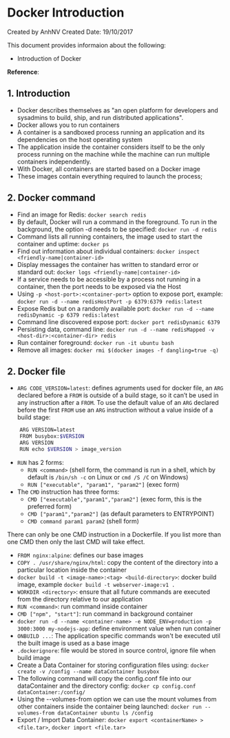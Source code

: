 # Docker Introduction
Created by AnhNV Created Date: 19/10/2017

This document provides informaion about the following:

- Introduction of Docker

**Reference**:


## 1. Introduction
- Docker describes themselves as "an open platform for developers and sysadmins to build, ship, and run distributed applications".
- Docker allows you to run containers
- A container is a sandboxed process running an application and its dependencies on the host operating system
- The application inside the container considers itself to be the only process running on the machine while the machine can run multiple containers independently.
- With Docker, all containers are started based on a Docker image
- These images contain everything required to launch the process;

## 2. Docker command
- Find an image for Redis: ```docker search redis ```
- By default, Docker will run a command in the foreground. To run in the background, the option -d needs to be specified: ```docker run -d redis```
- Command lists all running containers, the image used to start the container and uptime: ```docker ps```
- Find out information about individual containers: ```docker inspect <friendly-name|container-id>```
- Display messages the container has written to standard error or standard out: ```docker logs <friendly-name|container-id>```
- If a service needs to be accessible by a process not running in a container, then the port needs to be exposed via the Host
- Using ```-p <host-port>:<container-port>``` option to expose port, example: ```docker run -d --name redisHostPort -p 6379:6379 redis:latest```
- Expose Redis but on a randomly available port: ```docker run -d --name redisDynamic -p 6379 redis:latest```
- Command line discovered expose port: ```docker port redisDynamic 6379```
- Persisting data, command line: ```docker run -d --name redisMapped -v <host-dir>:<container-dir> redis```
- Run container foreground: ```docker run -it ubuntu bash```
- Remove all images: ```docker rmi $(docker images -f dangling=true -q)```

## 2. Docker file
- ```ARG CODE_VERSION=latest```: defines agruments used for docker file, an ```ARG``` declared before a ```FROM``` is outside of a build stage, so it can’t be used in any instruction after a ```FROM```. To use the default value of an ```ARG``` declared before the first ```FROM``` use an ```ARG``` instruction without a value inside of a build stage:
```sh
    ARG VERSION=latest
    FROM busybox:$VERSION
    ARG VERSION
    RUN echo $VERSION > image_version
```
- ```RUN``` has 2 forms:
    * ```RUN <command>``` (shell form, the command is run in a shell, which by default is ```/bin/sh -c``` on Linux or ```cmd /S /C``` on Windows)
    * ```RUN ["executable", "param1", "param2"]``` (exec form)
- The ```CMD``` instruction has three forms:
    * ```CMD ["executable","param1","param2"]``` (exec form, this is the preferred form)
    * ```CMD ["param1","param2"]``` (as default parameters to ENTRYPOINT)
    * ```CMD command param1 param2``` (shell form)

There can only be one CMD instruction in a Dockerfile. If you list more than one CMD then only the last CMD will take effect.
- ```FROM nginx:alpine```: defines our base images
- ```COPY . /usr/share/nginx/html```: copy the content of the directory into a particular location inside the container
- ```docker build -t <image-name>:<tag> <build-directory>```: docker build image, example ```docker build -t webserver-image:v1 .```
- ```WORKDIR <directory>```: ensure that all future commands are executed from the directory relative to our application
- ```RUN <command>```: run command inside container
- ```CMD ["npm", "start"]```: run command in background container
- ```docker run -d --name <container-name> -e NODE_ENV=production -p 3000:3000 my-nodejs-app```: define environment value when run container
- ```ONBUILD ...```: The application specific commands won't be executed util the built image is used as a base image
- ```.dockerignore```: file would be stored in source control, ignore file when build image
- Create a Data Container for storing configuration files using: ```docker create -v /config --name dataContainer busybox```
- The following command will copy the config.conf file into our dataContainer and the directory config: ```docker cp config.conf dataContainer:/config/```
- Using the --volumes-from <container> option we can use the mount volumes from other containers inside the container being launched: ```docker run --volumes-from dataContainer ubuntu ls /config```
- Export / Import Data Container: ```docker export <containerName> > <file.tar>```, ```docker import <file.tar>```